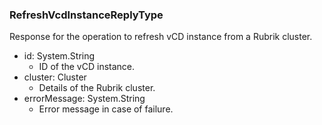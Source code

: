 ### RefreshVcdInstanceReplyType
Response for the operation to refresh vCD instance from a Rubrik cluster.

- id: System.String
  - ID of the vCD instance.
- cluster: Cluster
  - Details of the Rubrik cluster.
- errorMessage: System.String
  - Error message in case of failure.
